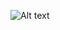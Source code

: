 ![Alt text](https://camo.githubusercontent.com/202c9ae1d457d6109be6c4cf13db9cac5fd708a6/687474703a2f2f6366696c65362e75662e746973746f72792e636f6d2f696d6167652f32343236453634363534334339423435333243374230)

